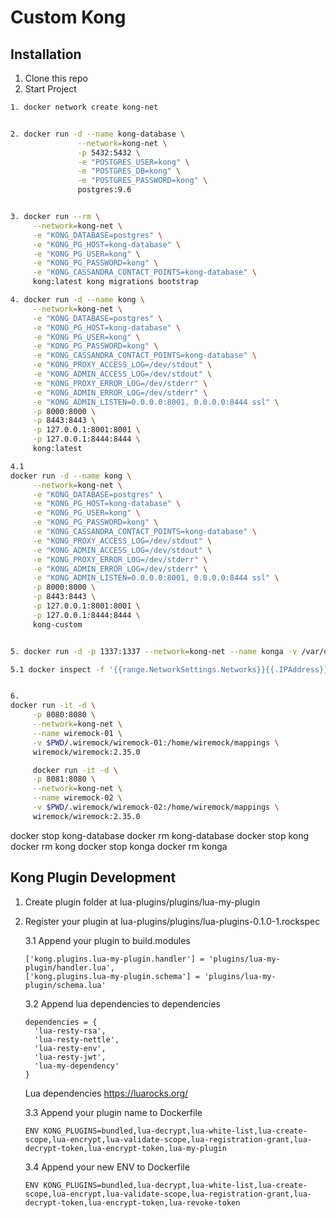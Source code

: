 # Custom Kong

## Installation
1. Clone this repo
2. Start Project

```bash
1. docker network create kong-net


2. docker run -d --name kong-database \
               --network=kong-net \
               -p 5432:5432 \
               -e "POSTGRES_USER=kong" \
               -e "POSTGRES_DB=kong" \
               -e "POSTGRES_PASSWORD=kong" \
               postgres:9.6


3. docker run --rm \
     --network=kong-net \
     -e "KONG_DATABASE=postgres" \
     -e "KONG_PG_HOST=kong-database" \
     -e "KONG_PG_USER=kong" \
     -e "KONG_PG_PASSWORD=kong" \
     -e "KONG_CASSANDRA_CONTACT_POINTS=kong-database" \
     kong:latest kong migrations bootstrap

4. docker run -d --name kong \
     --network=kong-net \
     -e "KONG_DATABASE=postgres" \
     -e "KONG_PG_HOST=kong-database" \
     -e "KONG_PG_USER=kong" \
     -e "KONG_PG_PASSWORD=kong" \
     -e "KONG_CASSANDRA_CONTACT_POINTS=kong-database" \
     -e "KONG_PROXY_ACCESS_LOG=/dev/stdout" \
     -e "KONG_ADMIN_ACCESS_LOG=/dev/stdout" \
     -e "KONG_PROXY_ERROR_LOG=/dev/stderr" \
     -e "KONG_ADMIN_ERROR_LOG=/dev/stderr" \
     -e "KONG_ADMIN_LISTEN=0.0.0.0:8001, 0.0.0.0:8444 ssl" \
     -p 8000:8000 \
     -p 8443:8443 \
     -p 127.0.0.1:8001:8001 \
     -p 127.0.0.1:8444:8444 \
     kong:latest

4.1 
docker run -d --name kong \
     --network=kong-net \
     -e "KONG_DATABASE=postgres" \
     -e "KONG_PG_HOST=kong-database" \
     -e "KONG_PG_USER=kong" \
     -e "KONG_PG_PASSWORD=kong" \
     -e "KONG_CASSANDRA_CONTACT_POINTS=kong-database" \
     -e "KONG_PROXY_ACCESS_LOG=/dev/stdout" \
     -e "KONG_ADMIN_ACCESS_LOG=/dev/stdout" \
     -e "KONG_PROXY_ERROR_LOG=/dev/stderr" \
     -e "KONG_ADMIN_ERROR_LOG=/dev/stderr" \
     -e "KONG_ADMIN_LISTEN=0.0.0.0:8001, 0.0.0.0:8444 ssl" \
     -p 8000:8000 \
     -p 8443:8443 \
     -p 127.0.0.1:8001:8001 \
     -p 127.0.0.1:8444:8444 \
     kong-custom


5. docker run -d -p 1337:1337 --network=kong-net --name konga -v /var/data/kongadata:/app/kongadata -e "NODE_ENV=development" pantsel/konga

5.1 docker inspect -f '{{range.NetworkSettings.Networks}}{{.IPAddress}}{{end}}' {kong container id}


6.   
docker run -it -d \
     -p 8080:8080 \
     --network=kong-net \
     --name wiremock-01 \
     -v $PWD/.wiremock/wiremock-01:/home/wiremock/mappings \
     wiremock/wiremock:2.35.0

     docker run -it -d \
     -p 8081:8080 \
     --network=kong-net \
     --name wiremock-02 \
     -v $PWD/.wiremock/wiremock-02:/home/wiremock/mappings \
     wiremock/wiremock:2.35.0


```

docker stop kong-database
docker rm kong-database
docker stop kong
docker rm kong
docker stop konga
docker rm konga


## Kong Plugin Development
1. Create plugin folder at lua-plugins/plugins/lua-my-plugin
3. Register your plugin at lua-plugins/plugins/lua-plugins-0.1.0-1.rockspec

    3.1 Append your plugin to build.modules
    
    ```
    ['kong.plugins.lua-my-plugin.handler'] = 'plugins/lua-my-plugin/handler.lua',
    ['kong.plugins.lua-my-plugin.schema'] = 'plugins/lua-my-plugin/schema.lua'
    ```
    3.2 Append lua dependencies to dependencies
    ```
    dependencies = {
      'lua-resty-rsa',
      'lua-resty-nettle',
      'lua-resty-env',
      'lua-resty-jwt',
      'lua-my-dependency' 
    }
    ```
    Lua dependencies
    https://luarocks.org/


    3.3 Append your plugin name to Dockerfile
    ```
    ENV KONG_PLUGINS=bundled,lua-decrypt,lua-white-list,lua-create-scope,lua-encrypt,lua-validate-scope,lua-registration-grant,lua-decrypt-token,lua-encrypt-token,lua-my-plugin
    ```

    3.4 Append your new ENV to Dockerfile
    ```
    ENV KONG_PLUGINS=bundled,lua-decrypt,lua-white-list,lua-create-scope,lua-encrypt,lua-validate-scope,lua-registration-grant,lua-decrypt-token,lua-encrypt-token,lua-revoke-token
    ```

